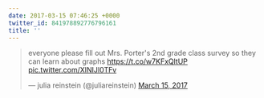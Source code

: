 ```yaml
---
date: 2017-03-15 07:46:25 +0000
twitter_id: 841978892776796161
title: ''
---
```


<blockquote class="twitter-tweet"><p lang="en" dir="ltr">everyone please fill out Mrs. Porter&#39;s 2nd grade class survey so they can learn about graphs <a href="https://t.co/w7KFxQltUP">https://t.co/w7KFxQltUP</a> <a href="https://t.co/XINIJl0TFv">pic.twitter.com/XINIJl0TFv</a></p>&mdash; julia reinstein (@juliareinstein) <a href="https://twitter.com/juliareinstein/status/841846750264610818?ref_src=twsrc%5Etfw">March 15, 2017</a></blockquote>
<script async src="https://platform.twitter.com/widgets.js" charset="utf-8"></script>
